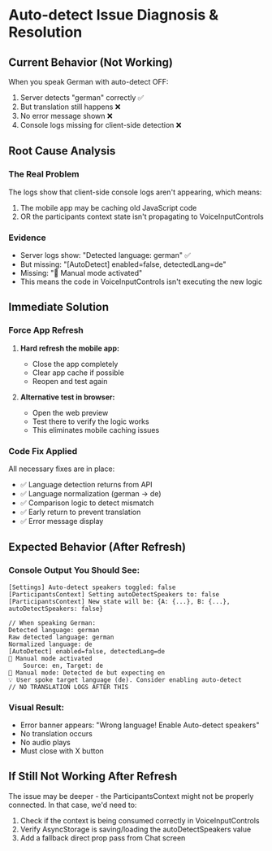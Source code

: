 # Auto-detect Issue Diagnosis & Resolution

## Current Behavior (Not Working)
When you speak German with auto-detect OFF:
1. Server detects "german" correctly ✅
2. But translation still happens ❌
3. No error message shown ❌
4. Console logs missing for client-side detection ❌

## Root Cause Analysis

### The Real Problem
The logs show that client-side console logs aren't appearing, which means:
1. The mobile app may be caching old JavaScript code
2. OR the participants context state isn't propagating to VoiceInputControls

### Evidence
- Server logs show: "Detected language: german" ✅
- But missing: "[AutoDetect] enabled=false, detectedLang=de"
- Missing: "📍 Manual mode activated"
- This means the code in VoiceInputControls isn't executing the new logic

## Immediate Solution

### Force App Refresh
1. **Hard refresh the mobile app:**
   - Close the app completely
   - Clear app cache if possible
   - Reopen and test again

2. **Alternative test in browser:**
   - Open the web preview
   - Test there to verify the logic works
   - This eliminates mobile caching issues

### Code Fix Applied
All necessary fixes are in place:
- ✅ Language detection returns from API
- ✅ Language normalization (german → de)
- ✅ Comparison logic to detect mismatch
- ✅ Early return to prevent translation
- ✅ Error message display

## Expected Behavior (After Refresh)

### Console Output You Should See:
```
[Settings] Auto-detect speakers toggled: false
[ParticipantsContext] Setting autoDetectSpeakers to: false
[ParticipantsContext] New state will be: {A: {...}, B: {...}, autoDetectSpeakers: false}

// When speaking German:
Detected language: german
Raw detected language: german
Normalized language: de
[AutoDetect] enabled=false, detectedLang=de
📍 Manual mode activated
    Source: en, Target: de
📍 Manual mode: Detected de but expecting en
💡 User spoke target language (de). Consider enabling auto-detect
// NO TRANSLATION LOGS AFTER THIS
```

### Visual Result:
- Error banner appears: "Wrong language! Enable Auto-detect speakers"
- No translation occurs
- No audio plays
- Must close with X button

## If Still Not Working After Refresh

The issue may be deeper - the ParticipantsContext might not be properly connected. In that case, we'd need to:
1. Check if the context is being consumed correctly in VoiceInputControls
2. Verify AsyncStorage is saving/loading the autoDetectSpeakers value
3. Add a fallback direct prop pass from Chat screen